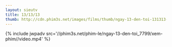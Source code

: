 ```yaml
---
layout: sieutv
title: 13/13/13
thumb: http://cdn.phim3s.net/images/films/thumb/ngay-13-den-toi-131313-2013.jpg
---
```

{% include jwpadv src='//phim3s.net/phim-le/ngay-13-den-toi_7799/xem-phim//video.mp4' %}